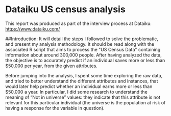 # Dataiku US census analysis
This report was produced as part of the interview process at Dataiku: https://www.dataiku.com/ 

##Introduction:
It will detail the steps I followed to solve the problematic, and present my analysis methodology.
It should be read along with the associated R script that aims to process the "US Census Data" containing information about around 300,000 people. After having analyzed the data, the objective is to accurately predict if an individual saves more or less than $50,000 per year, from the given attributes. 

Before jumping into the analysis, I spent some time exploring the raw data, and tried to better understand the different attributes and instances, that would later help predict whether an individual earns more or less than $50,000 a year. 
In particular, I did some research to understand the meaning of “Not in universe” values: they indicate that this attribute is not relevant for this particular individual (the universe is the population at risk of having a response for the variable in question).
